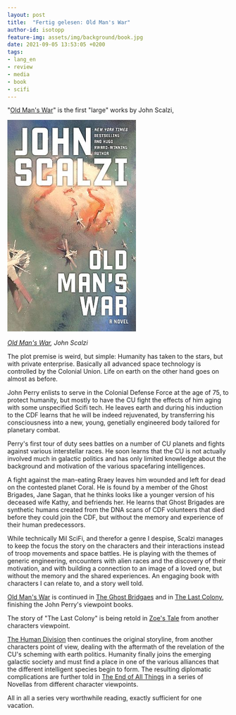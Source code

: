 ```yaml
---
layout: post
title:  "Fertig gelesen: Old Man's War"
author-id: isotopp
feature-img: assets/img/background/book.jpg
date: 2021-09-05 13:53:05 +0200
tags:
- lang_en
- review
- media
- book
- scifi
---
```


"[Old Man's War](https://www.amazon.de/Old-Mans-English-John-Scalzi-ebook/dp/B000SEIK2S)" is the first "large" works by John Scalzi,

[![](/uploads/2021/09/oldmanswar.jpg)](https://www.amazon.de/Old-Mans-English-John-Scalzi-ebook/dp/B000SEIK2S)

*[Old Man's War](https://www.amazon.de/Old-Mans-English-John-Scalzi-ebook/dp/B000SEIK2S), John Scalzi*

The plot premise is weird, but simple: Humanity has taken to the stars, but with private enterprise.
Basically all advanced space technology is controlled by the Colonial Union.
Life on earth on the other hand goes on almost as before.

John Perry enlists to serve in the Colonial Defense Force at the age of 75, to protect humanity, but mostly to have the CU fight the effects of him aging with some unspecified Scifi tech.
He leaves earth and during his induction to the CDF learns that he will be indeed rejuvenated, by transferring his consciousness into a new, young, genetially engineered body tailored for planetary combat.

Perry's first tour of duty sees battles on a number of CU planets and fights against various interstellar races.
He soon learns that the CU is not actually involved much in galactic politics and has only limited knowledge about the background and motivation of the various spacefaring intelligences.

A fight against the man-eating Rraey leaves him wounded and left for dead on the contested planet Coral.
He is found by a member of the Ghost Brigades,  Jane Sagan, that he thinks looks like a younger version of his deceased wife Kathy, and befriends her.
He learns that Ghost Brigades are synthetic humans created from the DNA scans of CDF volunteers that died before they could join the CDF, but without the memory and experience of their human predecessors.

While technically Mil SciFi, and therefor a genre I despise, Scalzi manages to keep the focus the story on the characters and their interactions instead of troop movements and space battles.
He is playing with the themes of generic engineering, encounters with alien races and the discovery of their motivation, and with building a connection to an image of a loved one, but without the memory and the shared experiences.
An engaging book with characters I can relate to, and a story well told.

[Old Man's War](https://www.amazon.de/Old-Mans-English-John-Scalzi-ebook/dp/B000SEIK2S) is continued in [The Ghost Bridgaes](https://www.amazon.de/Ghost-Brigades-Mans-Book-English-ebook/dp/B001QS9TSE) and in [The Last Colony](https://www.amazon.de/gp/product/B000YJ85BI), finishing the John Perry's viewpoint books.

The story of "The Last Colony" is being retold in [Zoe's Tale](https://www.amazon.de/gp/product/B002ENBLM2) from another characters viewpoint.

[The Human Division](https://www.amazon.de/Human-Division-Mans-Book-English-ebook/dp/B00C2RSA9C) then continues the original storyline, from another characters point of view, dealing with the aftermath of the revelation of the CU's scheming with earth politics. Humanity finally joins the emerging galactic society and must find a place in one of the various alliances that the different intelligent species begin to form. The resulting diplomatic complications are further told in [The End of All Things](https://www.amazon.de/gp/product/B00SEPVPAW) in a series of Novellas from different character viewpoints.

All in all a series very worthwhile reading, exactly sufficient for one vacation.

